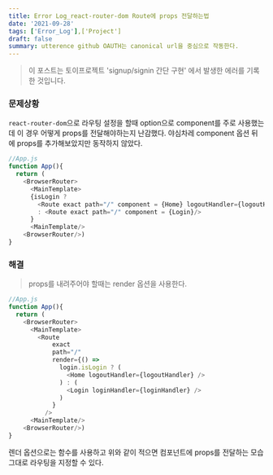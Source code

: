 ```yaml
---
title: Error Log_react-router-dom Route에 props 전달하는법
date: '2021-09-28'
tags: ['Error_Log'],['Project']
draft: false
summary: utterence github OAUTH는 canonical url을 중심으로 작동한다.
---
```


> 이 포스트는 토이프로젝트 'signup/signin 간단 구현' 에서 발생한 에러를 기록한 것입니다.

### 문제상황

`react-router-dom`으로 라우팅 설정을 할때 option으로 component를 주로 사용했는데 이 경우 어떻게 props를 전달해야하는지 난감했다. 야심차레 component 옵션 뒤에 props를 추가해보았지만 동작하지 않았다.

```js
//App.js
function App(){
  return (
    <BrowserRouter>
      <MainTemplate>
      {isLogin ?
        <Route exact path="/" component = {Home} logoutHandler={logoutHandler}/> // 동작 안함
        : <Route exact path="/" component = {Login}/>
      }
      <MainTemplate/>
    <BrowserRouter/>)
}
```

### 해결

> props를 내려주어야 할때는 render 옵션을 사용한다.

```js
//App.js
function App(){
  return (
    <BrowserRouter>
      <MainTemplate>
        <Route
            exact
            path="/"
            render={() =>
              login.isLogin ? (
                <Home logoutHandler={logoutHandler} />
              ) : (
                <Login loginHandler={loginHandler} />
              )
            }
          />
      <MainTemplate/>
    <BrowserRouter/>)
}
```

렌더 옵션으로는 함수를 사용하고 위와 같이 적으면 컴포넌트에 props를 전달하는 모습 그대로 라우팅을 지정할 수 있다.
